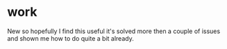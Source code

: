 # work
New so hopefully I find this useful it's solved more then a couple of issues and shown me how to do quite a bit already.
